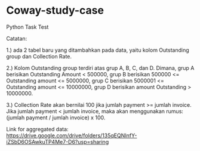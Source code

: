# Coway-study-case
Python Task Test

Catatan:

1.) ada 2 tabel baru yang ditambahkan pada data, yaitu kolom Outstanding group dan Collection Rate.

2.) Kolom Outstanding group terdiri atas grup A, B, C, dan D. Dimana, grup A berisikan Outstanding Amount < 500000, grup B berisikan 500000 <= Outstanding amount <= 5000000,
grup C berisikan 5000001 <= Outstanding amount <= 10000000, grup D berisikan amount Outstanding > 10000000.

3.) Collection Rate akan bernilai 100 jika jumlah payment >= jumlah invoice. Jika jumlah payment < jumlah invoice, maka akan menggunakan rumus: (jumlah payment / jumlah invoice) x 100.


Link for aggregated data: https://drive.google.com/drive/folders/135qEQNInfY-iZSbD6OSAwkuTP4Me7-D6?usp=sharing
